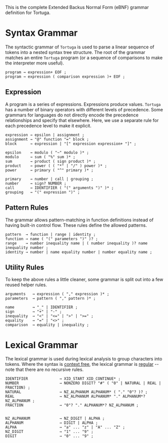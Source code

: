 This is the complete Extended Backus Normal Form (eBNF) grammar definition for Tortuga.

# Syntax Grammar
The syntactic grammar of `Tortuga` is used to parse a linear sequence of tokens into a nested syntax tree structure. The root of the grammar matches an entire `Tortuga` program (or a sequence of comparisons to make the interpreter more useful).

```ebnf
program → expression+ EOF ;
program → expression ( comparison expression )+ EOF ;
```

## Expression
A program is a series of expressions. Expressions produce values. `Tortuga` has a number of binary operators with different levels of precedence. Some grammars for languages do not directly encode the precedence relationships and specify that elsewhere. Here, we use a separate rule for each precedence level to make it explicit.

```ebnf
expression → epsilon | assignment ;
assignment → "@" function "=" block ;
block      → expression | "[" expression expression+ "]" ;

epsilon    → modulo ( "~" modulo )* ;
modulo     → sum ( "%" sum )* ;
sum        → product ( sign product )* ;
product    → power ( ( "*" | "/" ) power )* ;
power      → primary ( "^" primary )* ;

primary    → number | call | grouping ;
number     → sign? NUMBER ;
call       → IDENTIFIER ( "(" arguments ")" )* ;
grouping   → "(" expression ")" ;
```

## Pattern Rules
The grammar allows pattern-matching in function definitions instead of having built-in control flow. These rules define the allowed patterns.

```ebnf
pattern  → function | range | identity ;
function → name ( "(" parameters ")" )? ;
range    → number inequality name | ( number inequality )? name inequality number ;
identity → number | name equality number | number equality name ;
```

## Utility Rules
To keep the above rules a little cleaner, some grammar is split out into a few reused helper rules.

```ebnf
arguments   → expression ( "," expression )* ;
parameters  → pattern ( "," pattern )* ;

name        → "_" | IDENTIFIER ;
sign        → "+" | "-" ;
inequality  → "<" | "<=" | ">" | ">=" ;
equality    → "=" | "<>" ;
comparison  → equality | inequality ;
```

# Lexical Grammar
The lexical grammar is used during lexical analysis to group characters into tokens. Where the syntax is [context free](https://en.wikipedia.org/wiki/Context-free_grammar), the lexical grammar is [regular](https://en.wikipedia.org/wiki/Regular_grammar) -- note that there are no recursive rules.

```ebnf
IDENTIFIER              → XID_START XID_CONTINUE* ;
NUMBER                  → NONZERO DIGIT? "#" ( "0" | NATURAL | REAL | FRACTION) ;
NATURAL                 → NZ_ALPHANUM ALPHANUM* ( "." "0"? )? ;
REAL                    → NZ_ALPHANUM ALPHANUM* "." ALPHANUM*? NZ_ALPHANUM ;
FRACTION                → "0"? "." ALPHANUM*? NZ_ALPHANUM ;
                

NZ_ALPHANUM             → NZ_DIGIT | ALPHA ;                
ALPHANUM                → DIGIT | ALPHA ;
ALPHA                   → "a" ... "z" | "A" ... "Z" ;
NZ_DIGIT                → "1" ... "9" ;
DIGIT                   → "0" ... "9" ;
```